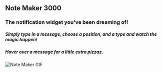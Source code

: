 ## Note Maker 3000

### The notification widget you've been dreaming of!

##### Simply type in a message, choose a position, and a type and watch the magic happen!

##### Hover over a message for a little extra pizzaz.

![Note Maker GIF](https://github.com/nosidam48/New-try/blob/master/public/Phriendiphy.gif)